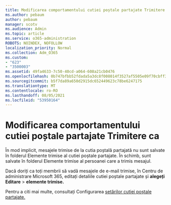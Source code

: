 ```yaml
---
title: Modificarea comportamentului cutiei poștale partajate Trimitere ca
ms.author: pebaum
author: pebaum
manager: scotv
ms.audience: Admin
ms.topic: article
ms.service: o365-administration
ROBOTS: NOINDEX, NOFOLLOW
localization_priority: Normal
ms.collection: Adm_O365
ms.custom:
- "623"
- "3500003"
ms.assetid: 49fa4633-7c50-40cd-a064-608a21cb0476
ms.openlocfilehash: 0b747bfbb52fdada5a3dc8f008014f3527af5505e09f70cbff3e33ad01a4248e
ms.sourcegitcommit: b5f7da89a650d2915dc652449623c78be6247175
ms.translationtype: MT
ms.contentlocale: ro-RO
ms.lasthandoff: 08/05/2021
ms.locfileid: "53950164"
---
```

# <a name="changing-shared-mailbox-send-as-behavior"></a>Modificarea comportamentului cutiei poștale partajate Trimitere ca

În mod implicit, mesajele trimise de la cutia poștală partajată nu sunt salvate în folderul Elemente trimise al cutiei poștale partajate. În schimb, sunt salvate în folderul Elemente trimise al persoanei care a trimis mesajul.
  
Dacă doriți ca toți membrii să vadă mesajele de e-mail trimise, în Centru de administrare Microsoft 365, editați detaliile cutiei poștale partajate și **alegeți Editare** \> **elemente trimise.**
  
Pentru a citi mai multe, consultați Configurarea [setărilor cutiei poștale partajate.](https://docs.microsoft.com/microsoft-365/admin/email/configure-a-shared-mailbox#allow-everyone-to-see-the-sent-email-the-replies)
  